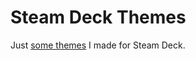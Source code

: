 # Steam Deck Themes

Just [some themes](https://deckthemes.com/users/view?userId=Discord|405085802712924160) I made for Steam Deck.
